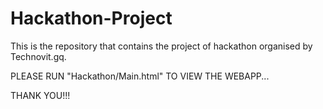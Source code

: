 # Hackathon-Project
This is the repository that contains the project of hackathon organised by Technovit.gq.

PLEASE RUN "Hackathon/Main.html" TO VIEW THE WEBAPP...





THANK YOU!!!
